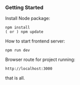 ### Getting Started

Install Node package:

```
npm install 
( or ) npm update
```
How to start frontend server:

```
npm run dev 
```

Browser route for project running:

```
http://localhost:3000
```


that is all.